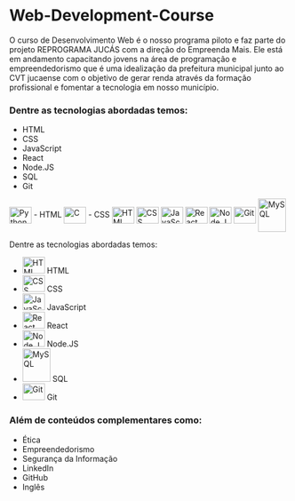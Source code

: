 # Web-Development-Course

O curso de Desenvolvimento Web é o nosso programa piloto e faz parte do projeto REPROGRAMA JUCÁS com a direção do Empreenda Mais. Ele está em andamento capacitando jovens na área de programação e empreendedorismo que é uma idealização da prefeitura municipal junto ao CVT jucaense com o objetivo de gerar renda através da formação profissional e fomentar a tecnologia em nosso município.

### Dentre as tecnologias abordadas temos:

- HTML
- CSS
- JavaScript
- React 
- Node.JS 
- SQL
- Git

<div style="display: inline_block">
  <img align="center" alt="Python" height="30" width="40" src="https://cdn.jsdelivr.net/gh/devicons/devicon/icons/python/python-original.svg">
  - HTML
  <img align="center" alt="C" height="30" width="40" src="https://cdn.jsdelivr.net/gh/devicons/devicon/icons/c/c-original.svg">
  - CSS
  <img align="center" alt="HTML" height="30" width="40" src="https://cdn.jsdelivr.net/gh/devicons/devicon/icons/html5/html5-original.svg">
  <img align="center" alt="CSS" height="30" width="40" src="https://cdn.jsdelivr.net/gh/devicons/devicon/icons/css3/css3-original.svg">
  <img align="center" alt="JavaScript" height="30" width="40" src="https://cdn.jsdelivr.net/gh/devicons/devicon/icons/javascript/javascript-original.svg">
  <img align="center" alt="React" height="30" width="40" src="https://cdn.jsdelivr.net/gh/devicons/devicon/icons/react/react-original.svg">
  <img align="center" alt="Node.JS" height="30" width="40" src="https://cdn.jsdelivr.net/gh/devicons/devicon/icons/nodejs/nodejs-original.svg"/>
  <img align="center" alt="Git" height="30" width="40" src="https://cdn.jsdelivr.net/gh/devicons/devicon/icons/git/git-original.svg"/>                                 <img align="center" alt="MySQL" height="60" width="50" src="https://cdn.jsdelivr.net/gh/devicons/devicon/icons/mysql/mysql-original-wordmark.svg">
</div>

<section>
    <p>
        Dentre as tecnologias abordadas temos:
    </p>
    <ul class="containerTechnologies">
        <li>
            <img alt="HTML" height="30" width="40"
            src="https://cdn.jsdelivr.net/gh/devicons/devicon/icons/html5/html5-original.svg">
            <span>HTML</span>
        </li>
        <li>
            <img alt="CSS" height="30" width="40"
                src="https://cdn.jsdelivr.net/gh/devicons/devicon/icons/css3/css3-original.svg">
            <span>CSS</span>
        </li>
        <li>
            <img alt="JavaScript" height="30" width="40"
            src="https://cdn.jsdelivr.net/gh/devicons/devicon/icons/javascript/javascript-original.svg">
            <span>JavaScript</span>
        </li>
        <li>
            <img alt="React" height="30" width="40"
            src="https://cdn.jsdelivr.net/gh/devicons/devicon/icons/react/react-original.svg">
            <span>React</span>
        </li>
        <li>
            <img alt="Node.JS" height="30" width="40"
            src="https://cdn.jsdelivr.net/gh/devicons/devicon/icons/nodejs/nodejs-original.svg" />
            <span>Node.JS</span>
        </li>
        <li class="sqlConatiner">
            <img id="iconSql" alt="MySQL" height="60" width="50"
            src="https://cdn.jsdelivr.net/gh/devicons/devicon/icons/mysql/mysql-original-wordmark.svg">
            <span class="sqlName">SQL</span>
        </li>
        <li>
            <img alt="Git" height="30" width="40"
            src="https://cdn.jsdelivr.net/gh/devicons/devicon/icons/git/git-original.svg" />
            <span class="gitName">Git</span>
        </li>
    </ul>
</section>

### Além de conteúdos complementares como:

- Ética
- Empreendedorismo
- Segurança da Informação
- LinkedIn
- GitHub
- Inglês
